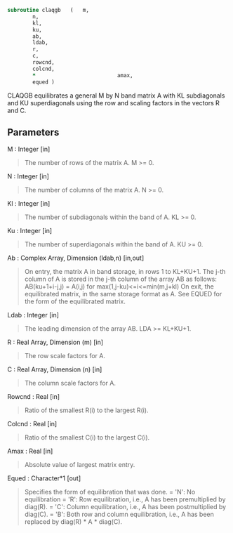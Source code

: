 ```fortran
subroutine claqgb	(	m,
		n,
		kl,
		ku,
		ab,
		ldab,
		r,
		c,
		rowcnd,
		colcnd,
		*                          amax,
		equed )
```

 CLAQGB equilibrates a general M by N band matrix A with KL
 subdiagonals and KU superdiagonals using the row and scaling factors
 in the vectors R and C.

## Parameters
M : Integer [in]
> The number of rows of the matrix A.  M >= 0.

N : Integer [in]
> The number of columns of the matrix A.  N >= 0.

Kl : Integer [in]
> The number of subdiagonals within the band of A.  KL >= 0.

Ku : Integer [in]
> The number of superdiagonals within the band of A.  KU >= 0.

Ab : Complex Array, Dimension (ldab,n) [in,out]
> On entry, the matrix A in band storage, in rows 1 to KL+KU+1.
> The j-th column of A is stored in the j-th column of the
> array AB as follows:
> AB(ku+1+i-j,j) = A(i,j) for max(1,j-ku)<=i<=min(m,j+kl)
> On exit, the equilibrated matrix, in the same storage format
> as A.  See EQUED for the form of the equilibrated matrix.

Ldab : Integer [in]
> The leading dimension of the array AB.  LDA >= KL+KU+1.

R : Real Array, Dimension (m) [in]
> The row scale factors for A.

C : Real Array, Dimension (n) [in]
> The column scale factors for A.

Rowcnd : Real [in]
> Ratio of the smallest R(i) to the largest R(i).

Colcnd : Real [in]
> Ratio of the smallest C(i) to the largest C(i).

Amax : Real [in]
> Absolute value of largest matrix entry.

Equed : Character*1 [out]
> Specifies the form of equilibration that was done.
> = 'N':  No equilibration
> = 'R':  Row equilibration, i.e., A has been premultiplied by
> diag(R).
> = 'C':  Column equilibration, i.e., A has been postmultiplied
> by diag(C).
> = 'B':  Both row and column equilibration, i.e., A has been
> replaced by diag(R) * A * diag(C).

